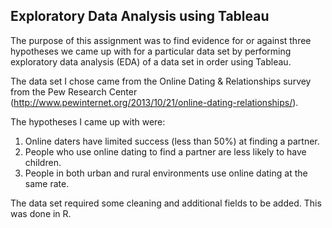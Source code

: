 ## Exploratory Data Analysis using Tableau

The purpose of this assignment was to find evidence for or against three hypotheses we came up with for a particular data set by performing exploratory data analysis (EDA) of a data set in order using Tableau.

The data set I chose came from the Online Dating & Relationships survey from the Pew Research Center (http://www.pewinternet.org/2013/10/21/online-dating-relationships/).

The hypotheses I came up with were:
1.	Online daters have limited success (less than 50%) at finding a partner.
2.	People who use online dating to find a partner are less likely to have children.
3.	People in both urban and rural environments use online dating at the same rate.

The data set required some cleaning and additional fields to be added.  This was done in R.
